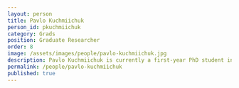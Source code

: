 ```yaml
---
layout: person  
title: Pavlo Kuchmiichuk
person_id: pkuchmiichuk
category: Grads     
position: Graduate Researcher
order: 8
image: /assets/images/people/pavlo-kuchmiichuk.jpg
description: Pavlo Kuchmiichuk is currently a first-year PhD student in Computer Science advised by Aaron White. 
permalink: /people/pavlo-kuchmiichuk
published: true
---
```

